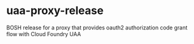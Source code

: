 # uaa-proxy-release
BOSH release for a proxy that provides oauth2 authorization code grant flow with Cloud Foundry UAA
